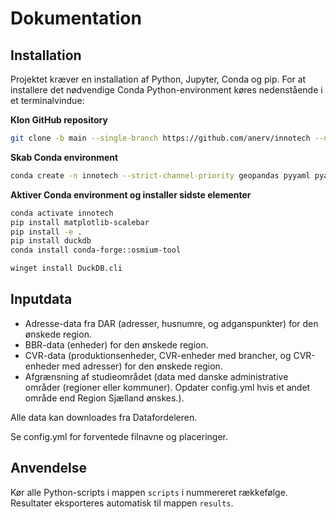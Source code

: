 # Dokumentation

## Installation

Projektet kræver en installation af Python, Jupyter, Conda og pip. For at installere det nødvendige Conda Python-environment køres nedenstående i et terminalvindue:

**Klon GitHub repository**

````bash
git clone -b main --single-branch https://github.com/anerv/innotech --depth 1
````

**Skab Conda environment**
```bash
conda create -n innotech --strict-channel-priority geopandas pyyaml pyarrow overpy contextily sklearn h3-py ipykernel
```

**Aktiver Conda environment og installer sidste elementer**
````bash
conda activate innotech
pip install matplotlib-scalebar
pip install -e .
pip install duckdb
conda install conda-forge::osmium-tool
````

````bash
winget install DuckDB.cli
````

## Inputdata

- Adresse-data fra DAR (adresser, husnumre, og adganspunkter) for den ønskede region.
- BBR-data (enheder) for den ønskede region.
- CVR-data (produktionsenheder, CVR-enheder med brancher, og CVR-enheder med adresser) for den ønskede region.
- Afgrænsning af studieområdet (data med danske administrative områder (regioner eller kommuner). Opdater config.yml hvis et andet område end Region Sjælland ønskes.). 

Alle data kan downloades fra Datafordeleren.

Se config.yml for forventede filnavne og placeringer.

## Anvendelse

Kør alle Python-scripts i mappen `scripts` i nummereret rækkefølge. Resultater eksporteres automatisk til mappen `results`.


